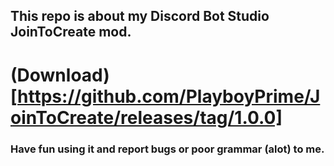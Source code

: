 ## This repo is about my Discord Bot Studio JoinToCreate mod.

# (Download)[https://github.com/PlayboyPrime/JoinToCreate/releases/tag/1.0.0]

### Have fun using it and report bugs or poor grammar (alot) to me.

